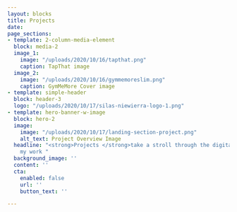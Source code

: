 ```yaml
---
layout: blocks
title: Projects
date: 
page_sections:
- template: 2-column-media-element
  block: media-2
  image_1:
    image: "/uploads/2020/10/16/tapthat.png"
    caption: TapThat image
  image_2:
    image: "/uploads/2020/10/16/gymmemoreslim.png"
    caption: GymMeMore Cover image
- template: simple-header
  block: header-3
  logo: "/uploads/2020/10/17/silas-niewierra-logo-1.png"
- template: hero-banner-w-image
  block: hero-2
  image:
    image: "/uploads/2020/10/17/landing-section-project.png"
    alt_text: Project Overview Image
  headline: "<strong>Projects </strong>take a stroll through the digital garden of
    my work "
  background_image: ''
  content: ''
  cta:
    enabled: false
    url: ''
    button_text: ''

---
```

